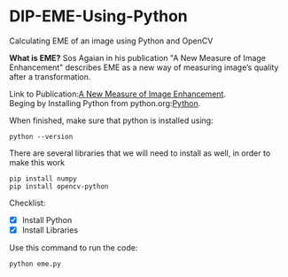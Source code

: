 
# DIP-EME-Using-Python
Calculating EME of an image using Python and OpenCV  

**What is EME?**
Sos Agaian in his publication "A New Measure of Image Enhancement" describes EME as a new way of measuring image’s quality after a transformation.  

Link to Publication:[A New Measure of Image Enhancement](https://pdfs.semanticscholar.org/5ada/c5932775f089eaace7ebc45a6cba89809134.pdf).  
Beging by Installing Python from python.org:[Python](https://www.python.org/).  


When finished, make sure that python is installed using:  
```
python --version
```
There are several libraries that we will need to install as well, in order to make this work
```
pip install numpy
pip install opencv-python
```

Checklist:
- [x] Install Python
- [x] Install Libraries

Use this command to run the code:  
```
python eme.py
```

